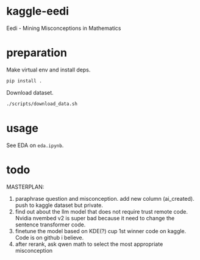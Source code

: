 # kaggle-eedi
Eedi - Mining Misconceptions in Mathematics

# preparation
Make virtual env and install deps.
```bash
pip install .
```

Download dataset.
```bash
./scripts/download_data.sh
```

# usage
See EDA on `eda.ipynb`.

# todo
MASTERPLAN:
1. paraphrase question and misconception. add new column (ai_created). push to kaggle dataset but private.
2. find out about the llm model that does not require trust remote code. Nvidia nvembed v2 is super bad because it need to change the sentence transformer code.
3. finetune the model based on KDE(?) cup 1st winner code on kaggle. Code is on github i believe.
4. after rerank, ask qwen math to select the most appropriate misconception
